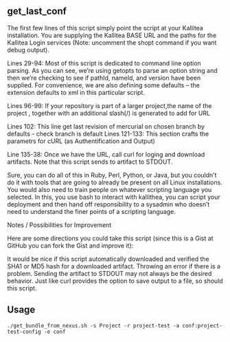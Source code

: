 get_last_conf
---------------

The first few lines of this script simply point the script at your Kallitea installation. You are supplying the Kallitea BASE URL and the paths for the Kallitea Login services (Note: uncomment the shopt command if you want debug output).

Lines 29-94: Most of this script is dedicated to command line option parsing. As you can see, we’re using getopts to parse an option string and then we’re checking to see if pathId, nameId, and version have been supplied. For convenience, we are also defining some defaults – the extension defaults to xml in this particular script.

Lines 96-99: If your repository is part of a larger project,the name of the project , together with an additional slash(/) is generated to add for URL

Lines 102: This line get last revision of mercurial on chosen branch by defaults - check branch is default
Lines 121-133: This section crafts the parametrs for cURL (as Authentification and Output)

Line 135-38: Once we have the URL, call curl for loging and download artifacts. Note that this script sends to artifact to STDOUT.

Sure, you can do all of this in Ruby, Perl, Python, or Java, but you couldn’t do it with tools that are going to already be present on all Linux installations. You would also need to train people on whatever scripting language you selected. In this, you use bash to interact with kallithea, you can script your deployment and then hand off responsibility to a sysadmin who doesn’t need to understand the finer points of a scripting language.

Notes / Possibilities for Improvement

Here are some directions you could take this script (since this is a Gist at GitHub you can fork the Gist and improve it):

It would be nice if this script automatically downloaded and verified the SHA1 or MD5 hash for a downloaded artifact. Throwing an error if there is a problem.
Sending the artifact to STDOUT may not always be the desired behavior. Just like curl provides the option to save output to a file, so should this script.


Usage
------
```
./get_bundle_from_nexus.sh -s Project -r project-test -a conf:project-test-config -e conf
```
